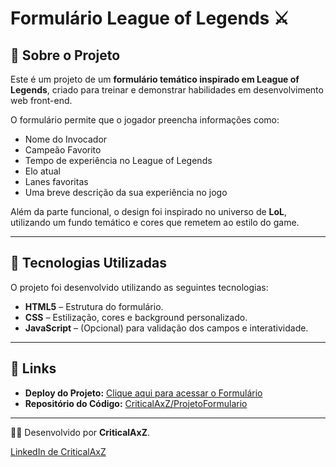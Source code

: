 # Formulário League of Legends :crossed_swords:  

## 📖 Sobre o Projeto  

Este é um projeto de um **formulário temático inspirado em League of Legends**, criado para treinar e demonstrar habilidades em desenvolvimento web front-end.  

O formulário permite que o jogador preencha informações como:  
- Nome do Invocador  
- Campeão Favorito  
- Tempo de experiência no League of Legends  
- Elo atual  
- Lanes favoritas  
- Uma breve descrição da sua experiência no jogo  

Além da parte funcional, o design foi inspirado no universo de **LoL**, utilizando um fundo temático e cores que remetem ao estilo do game.  

-----

## 🚀 Tecnologias Utilizadas  

O projeto foi desenvolvido utilizando as seguintes tecnologias:  

- **HTML5** – Estrutura do formulário.  
- **CSS** – Estilização, cores e background personalizado.  
- **JavaScript** – (Opcional) para validação dos campos e interatividade.  

-----

## 🔗 Links  

- **Deploy do Projeto:** [Clique aqui para acessar o Formulário](https://criticalaxz.github.io/ProjetoFormulario) 
 - **Repositório do Código:** [CriticalAxZ/ProjetoFormulario](https://github.com/CriticalAxZ/ProjetoFormulario)
-----

👨‍💻 Desenvolvido por **CriticalAxZ**.

[LinkedIn de CriticalAxZ](https://www.linkedin.com/in/pedro-leite-42a47033a)


